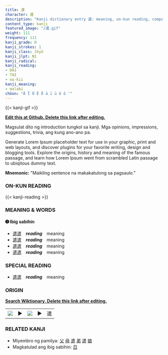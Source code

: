 ```yaml
---
title: 遣
character: 遣
description: "Kanji dictionary entry 遣: meaning, on-kun reading, compounds, origin, related kanji"
content_type: kanji
featured_image: "/遣.gif"
weight: 111
frequency: 111
kanji_grade: 0
kanji_strokes: 1
kanji_class: Jōyō
kanji_jlpt: N1
kanji_radical: 
kanji_reading: 
- DAI
- TAI
- oo-kii
kanji_meaning:
- malaki
chōon: "Ā Ī Ū Ē Ō ā ī ū ē ō ’"
---
```

[//]: # (Don't edit the line below. Kanji animated GIF code is automatically generated.)
{{< kanji-gif >}}

[//]: # (Edit below this line.)

**[Edit this at Github. Delete this link after editing.](https://github.com/tim0g/tim/tree/main/content/kanji/遣/index.md)**

Magsulat dito ng introduction tungkol sa kanji. Mga opinions, impressions, suggestions, trivia, ang kung ano-ano pa.

Generate Lorem Ipsum placeholder text for use in your graphic, print and web layouts, and discover plugins for your favorite writing, design and blogging tools. Explore the origins, history and meaning of the famous passage, and learn how Lorem Ipsum went from scrambled Latin passage to ubiqitous dummy text.
 
**Mnemonic:** "Maikling sentence na makakatulong sa pagsaulo."

### ON-KUN READING

[//]: # (Don't edit the line below. ON-KUN READING code is automatically generated.)
{{< kanji-reading >}}

### MEANING & WORDS

#### ➊ **Ibig sabihin**
  - [遣](../遣)[遣](../遣)　***reading***　meaning
  - [遣](../遣)[遣](../遣)　***reading***　meaning
  - [遣](../遣)[遣](../遣)　***reading***　meaning
  - [遣](../遣)[遣](../遣)　***reading***　meaning

### SPECIAL READING
  - [遣](../遣)[遣](../遣)　***reading***　meaning

### ORIGIN

**[Search Wiktionary. Delete this link after editing.](https://wiktionary.org/wiki/遣)**
<table class="kanji-table"><tr><td>
<img src="60px-遣-bronze.svg.png">
</td><td>▶</td><td>
<img src="60px-遣-oracle.svg.png">
</td><td>▶</td>
<td class="kanji-origin">遣</td>
</tr></table>

### RELATED KANJI
- Miyembro ng pamilya: [父](../父) [母](../母) [遣](../遣) [弟](../弟) [遣](../遣) [娘](../娘)
- Magkatulad ang ibig sabihin: [日](../日)
